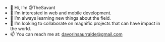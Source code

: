 - 👋 Hi, I’m @TheSavant
- 👀 I’m interested in web and mobile development.
- 🌱 I’m always learning new things about the field.
- 💞️ I’m looking to collaborate on magnific projects that can have impact in the world.
- 📫 You can reach me at: davorinsaurralde@gmail.com

<!---
TheSavant/TheSavant is a ✨ special ✨ repository because its `README.md` (this file) appears on your GitHub profile.
You can click the Preview link to take a look at your changes.
--->
